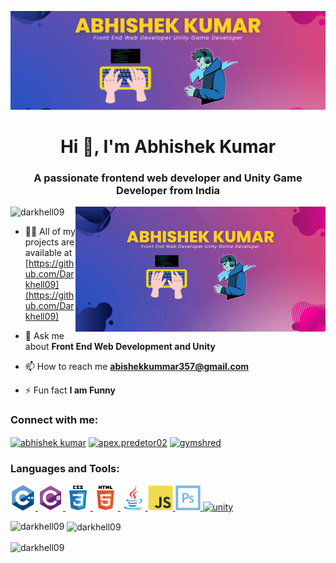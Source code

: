 ![logo](https://github.com/Darkhell09/Darkhell09/blob/main/zhfd.png)
<h1 align="center">Hi 👋, I'm Abhishek Kumar</h1>
<h3 align="center">A passionate frontend web developer and Unity Game Developer from India</h3>
<img align ="right" alt ="coding" width="400" src="https://github.com/Darkhell09/Darkhell09/blob/main/scda.gif">

<p align="left"> <img src="https://komarev.com/ghpvc/?username=darkhell09&label=Profile%20views&color=0e75b6&style=flat" alt="darkhell09" /> </p>

- 👨‍💻 All of my projects are available at [https://github.com/Darkhell09](https://github.com/Darkhell09)

- 💬 Ask me about **Front End Web Development and Unity**

- 📫 How to reach me **abishekkummar357@gmail.com**

- ⚡ Fun fact **I am Funny**

<h3 align="left">Connect with me:</h3>
<p align="left">
<a href="https://linkedin.com/in/abhishek kumar" target="blank"><img align="center" src="https://raw.githubusercontent.com/rahuldkjain/github-profile-readme-generator/master/src/images/icons/Social/linked-in-alt.svg" alt="abhishek kumar" height="30" width="40" /></a>
<a href="https://instagram.com/apex.predetor02" target="blank"><img align="center" src="https://raw.githubusercontent.com/rahuldkjain/github-profile-readme-generator/master/src/images/icons/Social/instagram.svg" alt="apex.predetor02" height="30" width="40" /></a>
<a href="https://www.youtube.com/c/gymshred" target="blank"><img align="center" src="https://raw.githubusercontent.com/rahuldkjain/github-profile-readme-generator/master/src/images/icons/Social/youtube.svg" alt="gymshred" height="30" width="40" /></a>
</p>

<h3 align="left">Languages and Tools:</h3>
<p align="left"> <a href="https://www.w3schools.com/cpp/" target="_blank" rel="noreferrer"> <img src="https://raw.githubusercontent.com/devicons/devicon/master/icons/cplusplus/cplusplus-original.svg" alt="cplusplus" width="40" height="40"/> </a> <a href="https://www.w3schools.com/cs/" target="_blank" rel="noreferrer"> <img src="https://raw.githubusercontent.com/devicons/devicon/master/icons/csharp/csharp-original.svg" alt="csharp" width="40" height="40"/> </a> <a href="https://www.w3schools.com/css/" target="_blank" rel="noreferrer"> <img src="https://raw.githubusercontent.com/devicons/devicon/master/icons/css3/css3-original-wordmark.svg" alt="css3" width="40" height="40"/> </a> <a href="https://www.w3.org/html/" target="_blank" rel="noreferrer"> <img src="https://raw.githubusercontent.com/devicons/devicon/master/icons/html5/html5-original-wordmark.svg" alt="html5" width="40" height="40"/> </a> <a href="https://www.java.com" target="_blank" rel="noreferrer"> <img src="https://raw.githubusercontent.com/devicons/devicon/master/icons/java/java-original.svg" alt="java" width="40" height="40"/> </a> <a href="https://developer.mozilla.org/en-US/docs/Web/JavaScript" target="_blank" rel="noreferrer"> <img src="https://raw.githubusercontent.com/devicons/devicon/master/icons/javascript/javascript-original.svg" alt="javascript" width="40" height="40"/> </a> <a href="https://www.photoshop.com/en" target="_blank" rel="noreferrer"> <img src="https://raw.githubusercontent.com/devicons/devicon/master/icons/photoshop/photoshop-line.svg" alt="photoshop" width="40" height="40"/> </a> <a href="https://unity.com/" target="_blank" rel="noreferrer"> <img src="https://www.vectorlogo.zone/logos/unity3d/unity3d-icon.svg" alt="unity" width="40" height="40"/> </a> </p>

<p><img align="left" src="https://github-readme-stats.vercel.app/api/top-langs?username=darkhell09&show_icons=true&locale=en&layout=compact" alt="darkhell09" /></p>

<p>&nbsp;<img align="center" src="https://github-readme-stats.vercel.app/api?username=darkhell09&show_icons=true&locale=en" alt="darkhell09" /></p>

<p><img align="center" src="https://github-readme-streak-stats.herokuapp.com/?user=darkhell09&" alt="darkhell09" /></p>
